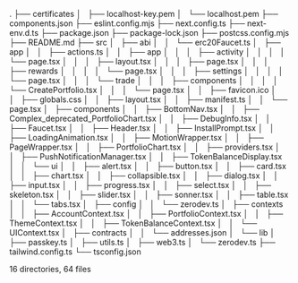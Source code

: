 .
├── certificates
│   ├── localhost-key.pem
│   └── localhost.pem
├── components.json
├── eslint.config.mjs
├── next.config.ts
├── next-env.d.ts
├── package.json
├── package-lock.json
├── postcss.config.mjs
├── README.md
├── src
│   ├── abi
│   │   └── erc20Faucet.ts
│   ├── app
│   │   ├── actions.ts
│   │   ├── app
│   │   │   ├── activity
│   │   │   │   └── page.tsx
│   │   │   ├── layout.tsx
│   │   │   ├── page.tsx
│   │   │   ├── rewards
│   │   │   │   └── page.tsx
│   │   │   ├── settings
│   │   │   │   └── page.tsx
│   │   │   └── trade
│   │   │       ├── components
│   │   │       │   └── CreatePortfolio.tsx
│   │   │       └── page.tsx
│   │   ├── favicon.ico
│   │   ├── globals.css
│   │   ├── layout.tsx
│   │   ├── manifest.ts
│   │   └── page.tsx
│   ├── components
│   │   ├── BottomNav.tsx
│   │   ├── Complex_deprecated_PortfolioChart.tsx
│   │   ├── DebugInfo.tsx
│   │   ├── Faucet.tsx
│   │   ├── Header.tsx
│   │   ├── InstallPrompt.tsx
│   │   ├── LoadingAnimation.tsx
│   │   ├── MotionWrapper.tsx
│   │   ├── PageWrapper.tsx
│   │   ├── PortfolioChart.tsx
│   │   ├── providers.tsx
│   │   ├── PushNotificationManager.tsx
│   │   ├── TokenBalanceDisplay.tsx
│   │   └── ui
│   │       ├── alert.tsx
│   │       ├── button.tsx
│   │       ├── card.tsx
│   │       ├── chart.tsx
│   │       ├── collapsible.tsx
│   │       ├── dialog.tsx
│   │       ├── input.tsx
│   │       ├── progress.tsx
│   │       ├── select.tsx
│   │       ├── skeleton.tsx
│   │       ├── slider.tsx
│   │       ├── sonner.tsx
│   │       ├── table.tsx
│   │       └── tabs.tsx
│   ├── config
│   │   └── zerodev.ts
│   ├── contexts
│   │   ├── AccountContext.tsx
│   │   ├── PortfolioContext.tsx
│   │   ├── ThemeContext.tsx
│   │   ├── TokenBalanceContext.tsx
│   │   └── UIContext.tsx
│   ├── contracts
│   │   └── addresses.json
│   └── lib
│       ├── passkey.ts
│       ├── utils.ts
│       ├── web3.ts
│       └── zerodev.ts
├── tailwind.config.ts
└── tsconfig.json

16 directories, 64 files
